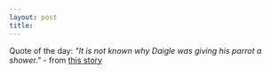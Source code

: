 ```yaml
---
layout: post
title: 
---
```


Quote of the day: <i>"It is not known why Daigle was giving his parrot a shower."</i> - from <a href="http://www.abcnews.go.com/sections/world/DailyNews/canada010713_cat.html">this story</a>

